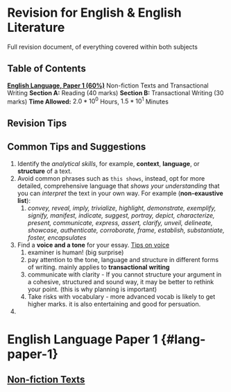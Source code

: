 # Revision for English & English Literature
Full revision document, of everything covered within both subjects

## Table of Contents

[**English Language, Paper 1 (60%)**](#lang-paper-1)
Non-fiction Texts and Transactional Writing
**Section A:** Reading (40 marks)
**Section B:** Transactional Writing (30 marks)
**Time Allowed:** $2.0 * 10^0$ Hours, $1.5 * 10^1$ Minutes



## Revision Tips




## Common Tips and Suggestions


1. Identify the *analytical skills*, for example, **context**, **language**, or **structure** of a text. 
1. Avoid common phrases such as `this shows`, instead, opt for more detailed, comprehensive language that *shows your understanding* that you can *interpret* the text in your own way. For example (**non-exaustive list**):
    1. *convey, reveal, imply, trivialize, highlight, demonstrate, exemplify, signify, manifest, indicate, suggest, portray, depict, characterize, present, communicate, express, assert, clarify, unveil, delineate, showcase, authenticate, corroborate, frame, establish, substantiate, foster, encapsulates*
1. Find a **voice and a tone** for your essay. [Tips on voice](https://www.indeed.com/career-advice/career-development/voice-in-writing)
    1. examiner is human! (big surprise)
    1. pay attention to the tone, language and structure in different forms of writing. mainly applies to **transactional writing**
    1. communicate with clarity - If you cannot structure your argument in a cohesive, structured and sound way, it may be better to rethink your point. (this is why planning is important)
    1. Take risks with vocabulary - more advanced vocab is likely to get higher marks. it is also entertaining and good for persuation.
1. 


# English Language Paper 1 {#lang-paper-1}

## [Non-fiction Texts](/academic/knowledge/english/non-fiction/index.php)

